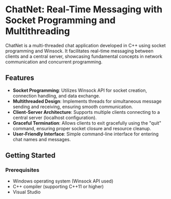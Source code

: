 # ChatNet: Real-Time Messaging with Socket Programming and Multithreading

ChatNet is a multi-threaded chat application developed in C++ using socket programming and Winsock. It facilitates real-time messaging between clients and a central server, showcasing fundamental concepts in network communication and concurrent programming.

## Features

- **Socket Programming**: Utilizes Winsock API for socket creation, connection handling, and data exchange.
- **Multithreaded Design**: Implements threads for simultaneous message sending and receiving, ensuring smooth communication.
- **Client-Server Architecture**: Supports multiple clients connecting to a central server (localhost configuration).
- **Graceful Termination**: Allows clients to exit gracefully using the "quit" command, ensuring proper socket closure and resource cleanup.
- **User-Friendly Interface**: Simple command-line interface for entering chat names and messages.

## Getting Started

### Prerequisites

- Windows operating system (Winsock API used)
- C++ compiler (supporting C++11 or higher)
- Visual Studio

